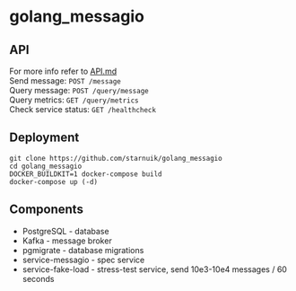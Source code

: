 # golang_messagio

## API
For more info refer to [API.md](API.md)<br>
Send message: `POST /message`<br>
Query message: `POST /query/message`<br>
Query metrics: `GET /query/metrics`<br>
Check service status: `GET /healthcheck`<br>

## Deployment
```
git clone https://github.com/starnuik/golang_messagio
cd golang_messagio
DOCKER_BUILDKIT=1 docker-compose build
docker-compose up (-d)
```

## Components
* PostgreSQL - database
* Kafka - message broker
* pgmigrate - database migrations
* service-messagio - spec service
* service-fake-load - stress-test service, send 10e3-10e4 messages / 60 seconds